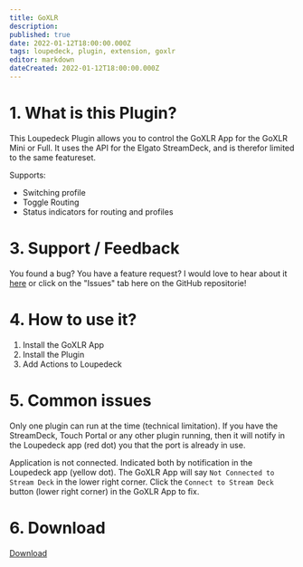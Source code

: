```yaml
---
title: GoXLR
description: 
published: true
date: 2022-01-12T18:00:00.000Z
tags: loupedeck, plugin, extension, goxlr
editor: markdown
dateCreated: 2022-01-12T18:00:00.000Z
---
```


# 1. What is this Plugin?
This Loupedeck Plugin allows you to control the GoXLR App for the GoXLR Mini or Full. It uses the API for the Elgato StreamDeck, and is therefor limited to the same featureset.

Supports:

- Switching profile
- Toggle Routing
- Status indicators for routing and profiles

# 3. Support / Feedback
You found a bug? You have a feature request? I would love to hear about it [here](https://github.com/oddbear/Loupedeck.GoXLR.Plugin/issues/new/choose) or click on the "Issues" tab here on the GitHub repositorie!

# 4. How to use it?

1. Install the GoXLR App
2. Install the Plugin
3. Add Actions to Loupedeck

# 5. Common issues

Only one plugin can run at the time (technical limitation). If you have the StreamDeck, Touch Portal or any other plugin running, then it will notify in the Loupedeck app (red dot) you that the port is already in use.

Application is not connected.
Indicated both by notification in the Loupedeck app (yellow dot).
The GoXLR App will say `Not Connected to Stream Deck` in the lower right corner.
Click the  `Connect to Stream Deck` button (lower right corner) in the GoXLR App to fix.

# 6. Download

[Download](https://github.com/oddbear/Loupedeck.GoXLR.Plugin/releases)

